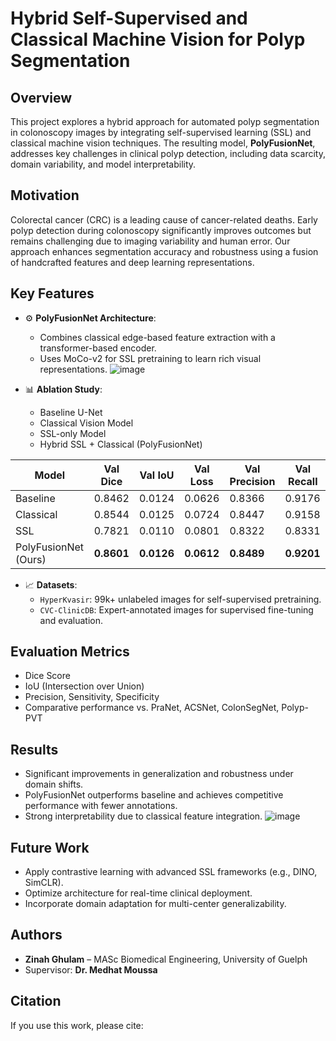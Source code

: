 # Hybrid Self-Supervised and Classical Machine Vision for Polyp Segmentation

## Overview
This project explores a hybrid approach for automated polyp segmentation in colonoscopy images by integrating self-supervised learning (SSL) and classical machine vision techniques. The resulting model, **PolyFusionNet**, addresses key challenges in clinical polyp detection, including data scarcity, domain variability, and model interpretability.

## Motivation
Colorectal cancer (CRC) is a leading cause of cancer-related deaths. Early polyp detection during colonoscopy significantly improves outcomes but remains challenging due to imaging variability and human error. Our approach enhances segmentation accuracy and robustness using a fusion of handcrafted features and deep learning representations.

## Key Features
- ⚙️ **PolyFusionNet Architecture**:
  - Combines classical edge-based feature extraction with a transformer-based encoder.
  - Uses MoCo-v2 for SSL pretraining to learn rich visual representations.
 ![image](https://github.com/user-attachments/assets/499e5660-3018-4a63-9d5b-95418bfe7c4d)

  
- 📊 **Ablation Study**:
  - Baseline U-Net
  - Classical Vision Model
  - SSL-only Model
  - Hybrid SSL + Classical (PolyFusionNet)

| Model               | Val Dice | Val IoU | Val Loss | Val Precision | Val Recall |
|---------------------|----------|---------|----------|----------------|-------------|
| Baseline            | 0.8462   | 0.0124  | 0.0626   | 0.8366         | 0.9176      |
| Classical           | 0.8544   | 0.0125  | 0.0724   | 0.8447         | 0.9158      |
| SSL                 | 0.7821   | 0.0110  | 0.0801   | 0.8322         | 0.8331      |
| PolyFusionNet (Ours)| **0.8601** | **0.0126** | **0.0612** | **0.8489**       | **0.9201**    |
    
- 📈 **Datasets**:
  - `HyperKvasir`: 99k+ unlabeled images for self-supervised pretraining.
  - `CVC-ClinicDB`: Expert-annotated images for supervised fine-tuning and evaluation.

## Evaluation Metrics
- Dice Score
- IoU (Intersection over Union)
- Precision, Sensitivity, Specificity
- Comparative performance vs. PraNet, ACSNet, ColonSegNet, Polyp-PVT

## Results
- Significant improvements in generalization and robustness under domain shifts.
- PolyFusionNet outperforms baseline and achieves competitive performance with fewer annotations.
- Strong interpretability due to classical feature integration.
![image](https://github.com/user-attachments/assets/db6e03a8-307b-499b-8dff-bdfead0c6ce6)


## Future Work
- Apply contrastive learning with advanced SSL frameworks (e.g., DINO, SimCLR).
- Optimize architecture for real-time clinical deployment.
- Incorporate domain adaptation for multi-center generalizability.

## Authors
- **Zinah Ghulam** – MASc Biomedical Engineering, University of Guelph  
- Supervisor: **Dr. Medhat Moussa**

## Citation
If you use this work, please cite:
